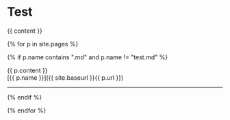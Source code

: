 # Test

{{ content }}

{% for p in site.pages %}

{% if p.name contains ".md" and p.name != "test.md" %}

{{ p.content }}   
[{{ p.name }}]({{ site.baseurl }}{{ p.url }})

<hr/>

{% endif %}

{% endfor %}
